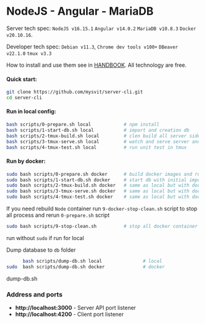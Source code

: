 # NodeJS - Angular - MariaDB

Server tech spec: `NodeJS v16.15.1` `Angular v14.0.2` `MariaDB v10.8.3` `Docker v20.10.16`.

Developer tech spec: `Debian v11.3`, `Chrome dev tools v100+` `DBeaver v22.1.0` `tmux v3.3`

How to install and use them see in [HANDBOOK](doc/HANDBOOK.md). All technology are free. 

#### Quick start:
```bash
git clone https://github.com/mysvit/server-cli.git
cd server-cli
```
#### Run in local config:
```bash
bash scripts/0-prepare.sh local            # npm install
bash scripts/1-start-db.sh local           # import and creation db
bash scripts/2-tmux-build.sh local         # clen build all server side and lib 
bash scripts/3-tmux-serve.sh local         # watch and serve server and client in tmux with multiple windows layout  
bash scripts/4-tmux-test.sh local          # run unit test in tmux
```
#### Run by docker:
```bash
sudo bash scripts/0-prepare.sh docker      # build docker images and run npm install 
sudo bash scripts/1-start-db.sh docker     # start db with initial import and creation database 
sudo bash scripts/2-tmux-build.sh docker   # same as local but with docker
sudo bash scripts/3-tmux-serve.sh docker   # same as local but with docker 
sudo bash scripts/4-tmux-test.sh docker    # same as local but with docker
```

If you need rebuild `Node` container run `9-docker-stop-clean.sh` script to stop all process and rerun `0-prepare.sh` script
```bash
sudo bash scripts/9-stop-clean.sh          # stop all docker container and stop node and ng processes
```
run without `sudo` if run for local 

Dump database to `db` folder
```bash
      bash scripts/dump-db.sh local               # local
sudo  bash scripts/dump-db.sh docker              # docker
```

dump-db.sh
### Address and ports
- **http://localhost:3000** - Server API port listener
- **http://localhost:4200** - Client port listener
